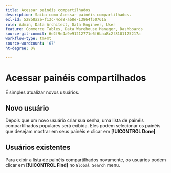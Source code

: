 ```yaml
---
title: Acessar painéis compartilhados
description: Saiba como Acessar painéis compartilhados.
exl-id: 528b8a2e-f13c-4ce8-ab8e-13864f50761a
role: Admin, Data Architect, Data Engineer, User
feature: Commerce Tables, Data Warehouse Manager, Dashboards
source-git-commit: 6e2f9e4a9e91212771e6f6baa8c2f8101125217a
workflow-type: tm+mt
source-wordcount: '67'
ht-degree: 0%

---
```


# Acessar painéis compartilhados

É simples atualizar novos usuários.

## Novo usuário

Depois que um novo usuário criar sua senha, uma lista de painéis compartilhados populares será exibida. Eles podem selecionar os painéis que desejam mostrar em seus painéis e clicar em **[!UICONTROL Done]**.

## Usuários existentes

Para exibir a lista de painéis compartilhados novamente, os usuários podem clicar em **[!UICONTROL Find]** no `Global Search` menu.
